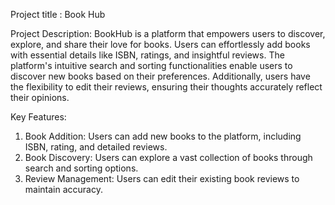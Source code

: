 Project title : Book Hub

Project Description: BookHub is a platform that empowers users to discover, explore, and share their love for books. 
Users can effortlessly add books with essential details like ISBN, ratings, and insightful reviews. 
The platform's intuitive search and sorting functionalities enable users to discover new books based on their preferences. 
Additionally, users have the flexibility to edit their reviews, ensuring their thoughts accurately reflect their opinions.

Key Features:
1. Book Addition: Users can add new books to the platform, including ISBN, rating, and detailed reviews.
2. Book Discovery: Users can explore a vast collection of books through search and sorting options.
3. Review Management: Users can edit their existing book reviews to maintain accuracy.
